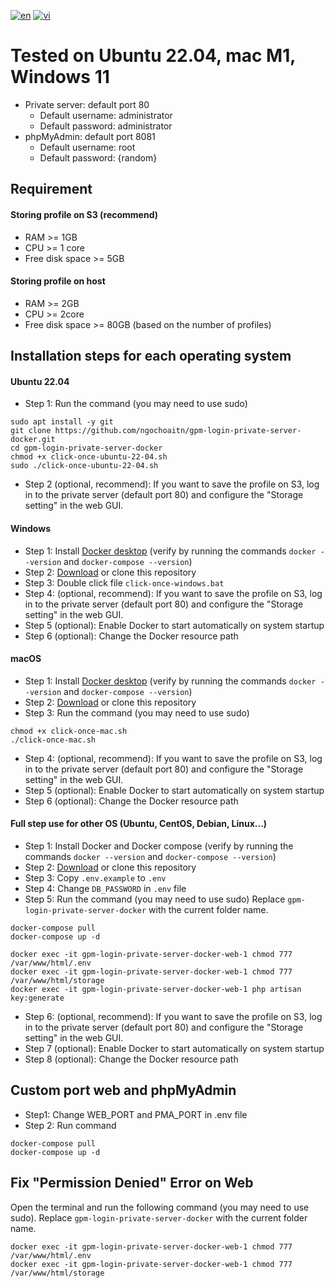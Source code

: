 [![en](https://img.shields.io/badge/Language-English-blue.svg)](https://github.com/ngochoaitn/gpm-login-private-server-docker/blob/main/README.md)
[![vi](https://img.shields.io/badge/Ng%C3%B4n%20ng%E1%BB%AF-Ti%E1%BA%BFng%20Vi%E1%BB%87t-red.svg)](https://github.com/ngochoaitn/gpm-login-private-server-docker/blob/main/README.vi.md)

# Tested on Ubuntu 22.04, mac M1, Windows 11
- Private server: default port 80
    - Default username: administrator
    - Default password: administrator
- phpMyAdmin: default port 8081
    - Default username: root
    - Default password: {random}

## Requirement
#### Storing profile on S3 (recommend)
- RAM >= 1GB
- CPU >= 1 core
- Free disk space >= 5GB
#### Storing profile on host
- RAM >= 2GB
- CPU >= 2core
- Free disk space >= 80GB (based on the number of profiles)

## Installation steps for each operating system
#### Ubuntu 22.04
- Step 1: Run the command (you may need to use sudo)
```
sudo apt install -y git
git clone https://github.com/ngochoaitn/gpm-login-private-server-docker.git
cd gpm-login-private-server-docker
chmod +x click-once-ubuntu-22-04.sh
sudo ./click-once-ubuntu-22-04.sh
```
- Step 2 (optional, recommend): If you want to save the profile on S3, log in to the private server (default port 80) and configure the "Storage setting" in the web GUI.

#### Windows
- Step 1: Install [Docker desktop](https://www.docker.com/products/docker-desktop/) (verify by running the commands `docker --version` and `docker-compose --version`)
- Step 2: [Download](https://github.com/ngochoaitn/gpm-login-private-server-docker/archive/refs/heads/main.zip) or clone this repository
- Step 3: Double click file `click-once-windows.bat`
- Step 4: (optional, recommend): If you want to save the profile on S3, log in to the private server (default port 80) and configure the "Storage setting" in the web GUI.
- Step 5 (optional): Enable Docker to start automatically on system startup
- Step 6 (optional): Change the Docker resource path

#### macOS
- Step 1: Install [Docker desktop](https://www.docker.com/products/docker-desktop/) (verify by running the commands `docker --version` and `docker-compose --version`)
- Step 2: [Download](https://github.com/ngochoaitn/gpm-login-private-server-docker/archive/refs/heads/main.zip) or clone this repository
- Step 3: Run the command (you may need to use sudo)
```
chmod +x click-once-mac.sh
./click-once-mac.sh
```
- Step 4: (optional, recommend): If you want to save the profile on S3, log in to the private server (default port 80) and configure the "Storage setting" in the web GUI.
- Step 5 (optional): Enable Docker to start automatically on system startup
- Step 6 (optional): Change the Docker resource path

#### Full step use for other OS (Ubuntu, CentOS, Debian, Linux...)
- Step 1: Install Docker and Docker compose (verify by running the commands `docker --version` and `docker-compose --version`)
- Step 2: [Download](https://github.com/ngochoaitn/gpm-login-private-server-docker/archive/refs/heads/main.zip) or clone this repository
- Step 3: Copy `.env.example` to `.env`
- Step 4: Change `DB_PASSWORD` in `.env` file
- Step 5: Run the command (you may need to use sudo)
Replace `gpm-login-private-server-docker` with the current folder name.
```
docker-compose pull
docker-compose up -d

docker exec -it gpm-login-private-server-docker-web-1 chmod 777 /var/www/html/.env
docker exec -it gpm-login-private-server-docker-web-1 chmod 777 /var/www/html/storage
docker exec -it gpm-login-private-server-docker-web-1 php artisan key:generate
```
- Step 6: (optional, recommend): If you want to save the profile on S3, log in to the private server (default port 80) and configure the "Storage setting" in the web GUI.
- Step 7 (optional): Enable Docker to start automatically on system startup
- Step 8 (optional): Change the Docker resource path

## Custom port web and phpMyAdmin
- Step1: Change WEB_PORT and PMA_PORT in .env file
- Step 2: Run command
```
docker-compose pull
docker-compose up -d
```

## Fix "Permission Denied" Error on Web
Open the terminal and run the following command (you may need to use sudo). Replace `gpm-login-private-server-docker` with the current folder name.
```
docker exec -it gpm-login-private-server-docker-web-1 chmod 777 /var/www/html/.env
docker exec -it gpm-login-private-server-docker-web-1 chmod 777 /var/www/html/storage
```
